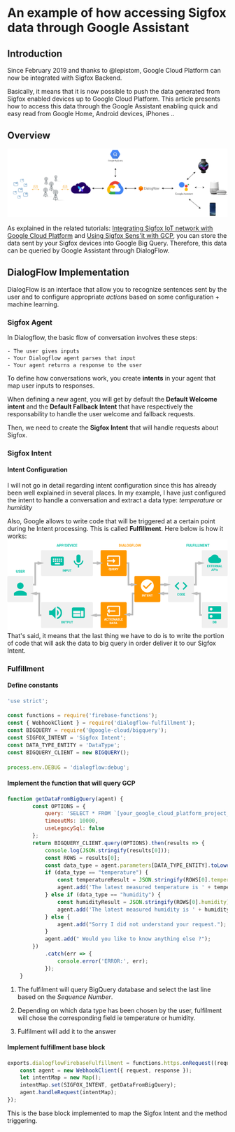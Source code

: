# An example of how accessing Sigfox data through Google Assistant

## Introduction
Since February 2019 and thanks to @lepistom, Google Cloud Platform can now be integrated with Sigfox Backend. 


Basically, it means that it is now possible to push the data generated from Sigfox enabled devices up to Google Cloud Platform. 
This article presents how to access this data through the Google Assistant enabling quick and easy read from Google Home, Android devices, iPhones ..

## Overview

![Image](/img/Google_Assistant_Scheme.png)

As explained in the related tutorials: [Integrating Sigfox IoT network with Google Cloud Platform](https://cloud.google.com/community/tutorials/sigfox-gw) and [Using Sigfox Sens'it with GCP](https://cloud.google.com/community/tutorials/sigfox-sensit), you can store the data sent by your Sigfox devices into Google Big Query. Therefore, this data can be queried by Google Assistant through DialogFlow. 

## DialogFlow Implementation

DialogFlow is an interface that allow you to recognize sentences sent by the user and to configure appropriate *actions* based on some configuration + machine learning. 

### Sigfox Agent

In Dialogflow, the basic flow of conversation involves these steps:

    - The user gives inputs
    - Your Dialogflow agent parses that input
    - Your agent returns a response to the user

To define how conversations work, you create **intents** in your agent that map user inputs to responses.

When defining a new agent, you will get by default the **Default Welcome intent** and the **Default Fallback Intent** that have respectively the responsability to handle the user welcome and fallback requests.

Then, we need to create the **Sigfox Intent** that will handle requests about Sigfox.

### Sigfox Intent

#### Intent Configuration

I will not go in detail regarding intent configuration since this has already been well explained in several places. In my example, I have just configured the intent to handle a conversation and extract a data type: *temperature* or *humidity*

Also, Google allows to write code that will be triggered at a certain point during he Intent processing. This is called **Fulfillment**. Here below is how it works:
![Image](/img/dialogflow_agent.png)
That's said, it means that the last thing we have to do is to write the portion of code that will ask the data to big query in order deliver it to our Sigfox Intent.

### Fulfillment

#### Define constants

```javascript
'use strict';

const functions = require('firebase-functions');
const { WebhookClient } = require('dialogflow-fulfillment');
const BIGQUERY = require('@google-cloud/bigquery');
const SIGFOX_INTENT = 'Sigfox Intent';
const DATA_TYPE_ENTITY = 'DataType';
const BIGQUERY_CLIENT = new BIGQUERY();

process.env.DEBUG = 'dialogflow:debug';
```

#### Implement the function that will query GCP

```javascript
function getDataFromBigQuery(agent) {
        const OPTIONS = {
            query: 'SELECT * FROM `[your_google_cloud_platform_project_name].[your_pubsub_topic_name].[your_table_name]` ORDER BY seqNumber DESC LIMIT 1',
            timeoutMs: 10000,
            useLegacySql: false
        };
        return BIGQUERY_CLIENT.query(OPTIONS).then(results => {
            console.log(JSON.stringify(results[0]));
            const ROWS = results[0];
            const data_type = agent.parameters[DATA_TYPE_ENTITY].toLowerCase();
            if (data_type == "temperature") {
                const temperatureResult = JSON.stringify(ROWS[0].temperature);
                agent.add('The latest measured temperature is ' + temperatureResult + '°C.');
            } else if (data_type == "humidity") {
                const humidityResult = JSON.stringify(ROWS[0].humidity);
                agent.add('The latest measured humidity is ' + humidityResult + '%.');
            } else {
                agent.add("Sorry I did not understand your request.");
            }
          	agent.add(" Would you like to know anything else ?");
        })
            .catch(err => {
                console.error('ERROR:', err);
            });
    }
```
1. The fulfilment will query BigQuery database and select the last line based on the *Sequence Number*.

2. Depending on which data type has been chosen by the user, fulfilment will chose the corresponding field ie temperature or humidity.

3. Fulfilment will add it to the answer

#### Implement fulfillment base block

```javascript
exports.dialogflowFirebaseFulfillment = functions.https.onRequest((request, response) => {
    const agent = new WebhookClient({ request, response });
    let intentMap = new Map();
    intentMap.set(SIGFOX_INTENT, getDataFromBigQuery);
    agent.handleRequest(intentMap);
});
```
This is the base block implemented to map the Sigfox Intent and the method triggering.  




